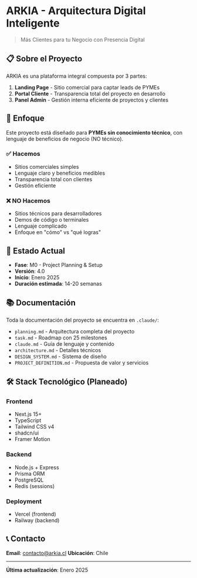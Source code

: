 # ARKIA - Arquitectura Digital Inteligente

> Más Clientes para tu Negocio con Presencia Digital

## 📋 Sobre el Proyecto

ARKIA es una plataforma integral compuesta por 3 partes:

1. **Landing Page** - Sitio comercial para captar leads de PYMEs
2. **Portal Cliente** - Transparencia total del proyecto en desarrollo
3. **Panel Admin** - Gestión interna eficiente de proyectos y clientes

## 🎯 Enfoque

Este proyecto está diseñado para **PYMEs sin conocimiento técnico**, con lenguaje de beneficios de negocio (NO técnico).

### ✅ Hacemos
- Sitios comerciales simples
- Lenguaje claro y beneficios medibles
- Transparencia total con clientes
- Gestión eficiente

### ❌ NO Hacemos
- Sitios técnicos para desarrolladores
- Demos de código o terminales
- Lenguaje complicado
- Enfoque en "cómo" vs "qué logras"

## 🚀 Estado Actual

- **Fase**: M0 - Project Planning & Setup
- **Versión**: 4.0
- **Inicio**: Enero 2025
- **Duración estimada**: 14-20 semanas

## 📚 Documentación

Toda la documentación del proyecto se encuentra en `.claude/`:

- `planning.md` - Arquitectura completa del proyecto
- `task.md` - Roadmap con 25 milestones
- `claude.md` - Guía de lenguaje y contenido
- `architecture.md` - Detalles técnicos
- `DESIGN_SYSTEM.md` - Sistema de diseño
- `PROJECT_DEFINITION.md` - Propuesta de valor y servicios

## 🛠️ Stack Tecnológico (Planeado)

### Frontend
- Next.js 15+
- TypeScript
- Tailwind CSS v4
- shadcn/ui
- Framer Motion

### Backend
- Node.js + Express
- Prisma ORM
- PostgreSQL
- Redis (sessions)

### Deployment
- Vercel (frontend)
- Railway (backend)

## 📞 Contacto

**Email**: contacto@arkia.cl
**Ubicación**: Chile

---

**Última actualización**: Enero 2025
